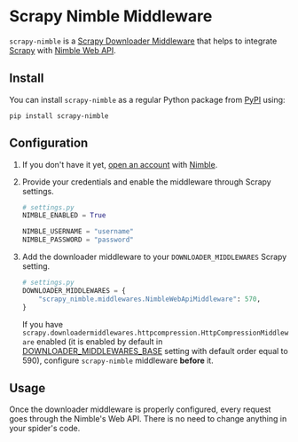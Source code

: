 # Scrapy Nimble Middleware

`scrapy-nimble` is a [Scrapy Downloader Middleware](https://docs.scrapy.org/en/latest/topics/downloader-middleware.html) that helps to integrate
[Scrapy](https://scrapy.org) with [Nimble Web API](https://nimbleway.com/nimble-api/web/).

## Install

You can install `scrapy-nimble` as a regular Python package from
[PyPI](https://pypi.org/) using:

```shell
pip install scrapy-nimble
```

## Configuration

1. If you don't have it yet, [open an account](https://nimbleway.com/contact/) with [Nimble](https://nimbleway.com/).

1. Provide your credentials and enable the middleware through Scrapy settings.

   ```python
   # settings.py
   NIMBLE_ENABLED = True

   NIMBLE_USERNAME = "username"
   NIMBLE_PASSWORD = "password"
   ```

1. Add the downloader middleware to your `DOWNLOADER_MIDDLEWARES` Scrapy setting.

   ```python
   # settings.py
   DOWNLOADER_MIDDLEWARES = {
       "scrapy_nimble.middlewares.NimbleWebApiMiddleware": 570,
   }
   ```

   If you have `scrapy.downloadermiddlewares.httpcompression.HttpCompressionMiddleware` enabled
   (it is enabled by default in [DOWNLOADER_MIDDLEWARES_BASE](https://docs.scrapy.org/en/latest/topics/settings.html#std-setting-DOWNLOADER_MIDDLEWARES_BASE)
   setting with default order equal to 590), configure `scrapy-nimble` middleware **before** it.

## Usage

Once the downloader middleware is properly configured, every request goes through the Nimble's Web API.
There is no need to change anything in your spider's code.
